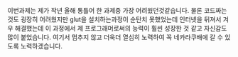 이번과제는 제가 작년 올해 통틀어 한 과제중 가장 어려웠던것같습니다. 물론 코드짜는것도 굉장히 어려웠지만 glut을 설치하는과정이 순탄치 못했었는데 인터넷을 뒤져서 겨우 해결했는데 이 과정에서 제 프로그래머로써의 능력이 훨씬 성장한 것 같고 자신감도 많이 붙었습니다.
여기서 멈추지 않고 더욱더 열심히 노력하여 꼭 네카라쿠배에 갈 수 있도록 노력하겠습니다.

